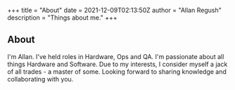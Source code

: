 +++
title = "About"
date = 2021-12-09T02:13:50Z
author = "Allan Regush"
description = "Things about me."
+++

## About

I'm Allan. I've held roles in Hardware, Ops and QA. I'm passionate about all things Hardware and Software. Due to my interests, I consider myself a jack of all trades - a master of some. Looking forward to sharing knowledge and collaborating with you.